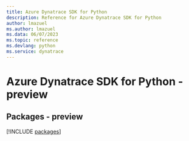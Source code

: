 ```yaml
---
title: Azure Dynatrace SDK for Python
description: Reference for Azure Dynatrace SDK for Python
author: lmazuel
ms.author: lmazuel
ms.data: 06/07/2023
ms.topic: reference
ms.devlang: python
ms.service: dynatrace
---
```

# Azure Dynatrace SDK for Python - preview
## Packages - preview
[!INCLUDE [packages](dynatrace-index.md)]